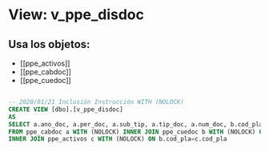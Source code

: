 # View: v_ppe_disdoc

## Usa los objetos:
- [[ppe_activos]]
- [[ppe_cabdoc]]
- [[ppe_cuedoc]]

```sql

-- 2020/01/21 Inclusión Instrucción WITH (NOLOCK)
CREATE VIEW [dbo].[v_ppe_disdoc]
AS
SELECT a.ano_doc, a.per_doc, a.sub_tip, a.tip_doc, a.num_doc, b.cod_pla, a.cod_suc, a.cod_cco, a.cod_cl1, a.cod_cl2, a.cod_cl3, b.cod_bod, c.cod_clas, b.cod_ter, c.cto_pes, a.fec_doc
FROM ppe_cabdoc a WITH (NOLOCK) INNER JOIN ppe_cuedoc b WITH (NOLOCK) ON a.ano_doc=b.ano_doc AND a.per_doc=b.per_doc AND a.sub_tip=b.sub_tip AND a.num_doc=b.num_doc
INNER JOIN ppe_activos c WITH (NOLOCK) ON b.cod_pla=c.cod_pla

```
